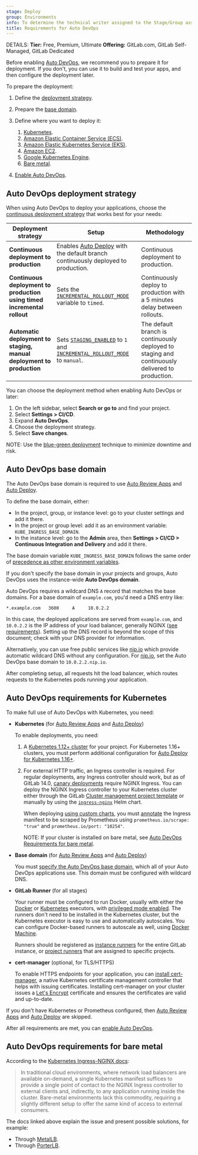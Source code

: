 ```yaml
---
stage: Deploy
group: Environments
info: To determine the technical writer assigned to the Stage/Group associated with this page, see https://handbook.gitlab.com/handbook/product/ux/technical-writing/#assignments
title: Requirements for Auto DevOps
---
```


DETAILS:
**Tier:** Free, Premium, Ultimate
**Offering:** GitLab.com, GitLab Self-Managed, GitLab Dedicated

Before enabling [Auto DevOps](_index.md), we recommend you to prepare it for
deployment. If you don't, you can use it to build and test your apps, and
then configure the deployment later.

To prepare the deployment:

1. Define the [deployment strategy](#auto-devops-deployment-strategy).
1. Prepare the [base domain](#auto-devops-base-domain).
1. Define where you want to deploy it:

   1. [Kubernetes](#auto-devops-requirements-for-kubernetes).
   1. [Amazon Elastic Container Service (ECS)](cloud_deployments/auto_devops_with_ecs.md).
   1. [Amazon Elastic Kubernetes Service (EKS)](https://about.gitlab.com/blog/2020/05/05/deploying-application-eks/).
   1. [Amazon EC2](cloud_deployments/auto_devops_with_ec2.md).
   1. [Google Kubernetes Engine](cloud_deployments/auto_devops_with_gke.md).
   1. [Bare metal](#auto-devops-requirements-for-bare-metal).

1. [Enable Auto DevOps](_index.md#enable-or-disable-auto-devops).

## Auto DevOps deployment strategy

When using Auto DevOps to deploy your applications, choose the
[continuous deployment strategy](../../ci/index.md)
that works best for your needs:

| Deployment strategy | Setup | Methodology |
|--|--|--|
| **Continuous deployment to production** | Enables [Auto Deploy](stages.md#auto-deploy) with the default branch continuously deployed to production. | Continuous deployment to production.|
| **Continuous deployment to production using timed incremental rollout** | Sets the [`INCREMENTAL_ROLLOUT_MODE`](cicd_variables.md#timed-incremental-rollout-to-production) variable to `timed`. | Continuously deploy to production with a 5 minutes delay between rollouts. |
| **Automatic deployment to staging, manual deployment to production** | Sets [`STAGING_ENABLED`](cicd_variables.md#deploy-policy-for-staging-and-production-environments) to `1` and [`INCREMENTAL_ROLLOUT_MODE`](cicd_variables.md#incremental-rollout-to-production) to `manual`. | The default branch is continuously deployed to staging and continuously delivered to production. |

You can choose the deployment method when enabling Auto DevOps or later:

1. On the left sidebar, select **Search or go to** and find your project.
1. Select **Settings > CI/CD**.
1. Expand **Auto DevOps**.
1. Choose the deployment strategy.
1. Select **Save changes**.

NOTE:
Use the [blue-green deployment](../../ci/environments/incremental_rollouts.md#blue-green-deployment) technique
to minimize downtime and risk.

## Auto DevOps base domain

The Auto DevOps base domain is required to use
[Auto Review Apps](stages.md#auto-review-apps) and [Auto Deploy](stages.md#auto-deploy).

To define the base domain, either:

- In the project, group, or instance level: go to your cluster settings and add it there.
- In the project or group level: add it as an environment variable: `KUBE_INGRESS_BASE_DOMAIN`.
- In the instance level: go to the **Admin** area, then **Settings > CI/CD > Continuous Integration and Delivery** and add it there.

The base domain variable `KUBE_INGRESS_BASE_DOMAIN` follows the same order of
[precedence as other environment variables](../../ci/variables/_index.md#cicd-variable-precedence).

If you don't specify the base domain in your projects and groups, Auto DevOps uses the instance-wide **Auto DevOps domain**.

Auto DevOps requires a wildcard DNS `A` record that matches the base domains. For
a base domain of `example.com`, you'd need a DNS entry like:

```plaintext
*.example.com   3600     A     10.0.2.2
```

In this case, the deployed applications are served from `example.com`, and `10.0.2.2`
is the IP address of your load balancer, generally NGINX ([see requirements](requirements.md)).
Setting up the DNS record is beyond the scope of this document; check with your
DNS provider for information.

Alternatively, you can use free public services like [nip.io](https://nip.io)
which provide automatic wildcard DNS without any configuration. For [nip.io](https://nip.io),
set the Auto DevOps base domain to `10.0.2.2.nip.io`.

After completing setup, all requests hit the load balancer, which routes requests
to the Kubernetes pods running your application.

## Auto DevOps requirements for Kubernetes

To make full use of Auto DevOps with Kubernetes, you need:

- **Kubernetes** (for [Auto Review Apps](stages.md#auto-review-apps) and
  [Auto Deploy](stages.md#auto-deploy))

  To enable deployments, you need:

  1. A [Kubernetes 1.12+ cluster](../../user/infrastructure/clusters/index.md) for your
     project.
     For Kubernetes 1.16+ clusters, you must perform additional configuration for
     [Auto Deploy for Kubernetes 1.16+](stages.md#kubernetes-116).
  1. For external HTTP traffic, an Ingress controller is required. For regular
     deployments, any Ingress controller should work, but as of GitLab 14.0,
     [canary deployments](../../user/project/canary_deployments.md) require
     NGINX Ingress. You can deploy the NGINX Ingress controller to your
     Kubernetes cluster either through the GitLab [Cluster management project template](../../user/clusters/management_project_template.md)
     or manually by using the [`ingress-nginx`](https://github.com/kubernetes/ingress-nginx/tree/master/charts/ingress-nginx)
     Helm chart.

     When deploying [using custom charts](customize.md#custom-helm-chart), you must
     [annotate](https://kubernetes.io/docs/concepts/overview/working-with-objects/annotations/)
     the Ingress manifest to be scraped by Prometheus using
     `prometheus.io/scrape: "true"` and `prometheus.io/port: "10254"`.

     NOTE:
     If your cluster is installed on bare metal, see
     [Auto DevOps Requirements for bare metal](#auto-devops-requirements-for-bare-metal).

- **Base domain** (for [Auto Review Apps](stages.md#auto-review-apps) and
  [Auto Deploy](stages.md#auto-deploy))

  You must [specify the Auto DevOps base domain](#auto-devops-base-domain),
  which all of your Auto DevOps applications use. This domain must be configured
  with wildcard DNS.

- **GitLab Runner** (for all stages)

  Your runner must be configured to run Docker, usually with either the
  [Docker](https://docs.gitlab.com/runner/executors/docker.html)
  or [Kubernetes](https://docs.gitlab.com/runner/executors/kubernetes/index.html) executors, with
  [privileged mode enabled](https://docs.gitlab.com/runner/executors/docker.html#use-docker-in-docker-with-privileged-mode).
  The runners don't need to be installed in the Kubernetes cluster, but the
  Kubernetes executor is easy to use and automatically autoscales.
  You can configure Docker-based runners to autoscale as well, using
  [Docker Machine](https://docs.gitlab.com/runner/executors/docker_machine.html).

  Runners should be registered as [instance runners](../../ci/runners/runners_scope.md#instance-runners)
  for the entire GitLab instance, or [project runners](../../ci/runners/runners_scope.md#project-runners)
  that are assigned to specific projects.

- **cert-manager** (optional, for TLS/HTTPS)

  To enable HTTPS endpoints for your application, you can [install cert-manager](https://cert-manager.io/docs/releases/),
  a native Kubernetes certificate management controller that helps with issuing
  certificates. Installing cert-manager on your cluster issues a
  [Let's Encrypt](https://letsencrypt.org/) certificate and ensures the
  certificates are valid and up-to-date.

If you don't have Kubernetes or Prometheus configured, then
[Auto Review Apps](stages.md#auto-review-apps) and
[Auto Deploy](stages.md#auto-deploy)
are skipped.

After all requirements are met, you can [enable Auto DevOps](_index.md#enable-or-disable-auto-devops).

## Auto DevOps requirements for bare metal

According to the [Kubernetes Ingress-NGINX docs](https://kubernetes.github.io/ingress-nginx/deploy/baremetal/):

> In traditional cloud environments, where network load balancers are available on-demand,
a single Kubernetes manifest suffices to provide a single point of contact to the NGINX Ingress
controller to external clients and, indirectly, to any application running inside the cluster.
Bare-metal environments lack this commodity, requiring a slightly different setup to offer the
same kind of access to external consumers.

The docs linked above explain the issue and present possible solutions, for example:

- Through [MetalLB](https://github.com/metallb/metallb).
- Through [PorterLB](https://github.com/kubesphere/porterlb).
